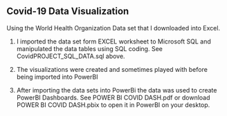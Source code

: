## Covid-19 Data Visualization
Using the World Health Organization Data set that I downloaded into Excel.

1. I imported the data set form EXCEL worksheet to Microsoft SQL and manipulated the data tables using SQL coding. 
 See CovidPROJECT_SQL_DATA.sql above. 
    
2. The visualizations were created and sometimes played with before being imported into PowerBI
    
3. After importing the data sets into PowerBi the data was used to create PowerBI Dashboards. 
    See POWER BI COVID DASH.pdf or download POWER BI COVID DASH.pbix to open it in PowerBI on your desktop.
